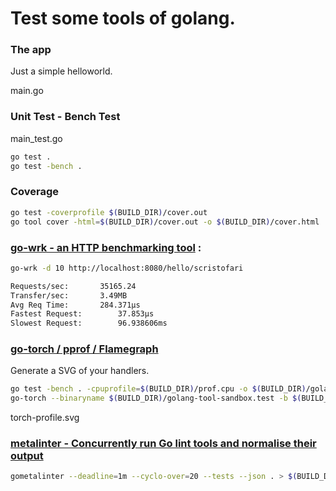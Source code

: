 # Test some tools of golang. 

### The app
Just a simple helloworld.

main.go

### Unit Test - Bench Test

main_test.go

```bash
go test .
go test -bench .
```

### Coverage

```bash
go test -coverprofile $(BUILD_DIR)/cover.out
go tool cover -html=$(BUILD_DIR)/cover.out -o $(BUILD_DIR)/cover.html
```

### [go-wrk - an HTTP benchmarking tool](https://github.com/tsliwowicz/go-wrk) :

```bash
go-wrk -d 10 http://localhost:8080/hello/scristofari

Requests/sec:  		35165.24
Transfer/sec:  		3.49MB
Avg Req Time:  		284.371µs
Fastest Request:       	37.853µs
Slowest Request:       	96.938606ms
```

### [go-torch / pprof / Flamegraph](https://github.com/uber/go-torch)

Generate a SVG of your handlers.

```bash
go test -bench . -cpuprofile=$(BUILD_DIR)/prof.cpu -o $(BUILD_DIR)/golang-tool-sandbox.test
go-torch --binaryname $(BUILD_DIR)/golang-tool-sandbox.test -b $(BUILD_DIR)/prof.cpu --print > $(BUILD_DIR)/torch-profile.svg
```

torch-profile.svg

### [metalinter - Concurrently run Go lint tools and normalise their output](https://github.com/alecthomas/gometalinter)

```bash
gometalinter --deadline=1m --cyclo-over=20 --tests --json . > $(BUILD_DIR)/linter.json
```



